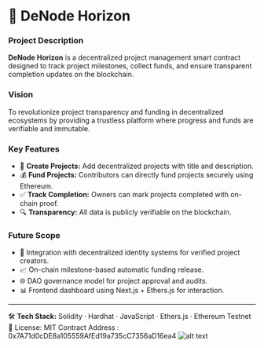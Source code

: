 # 🚀 DeNode Horizon

### Project Description  
**DeNode Horizon** is a decentralized project management smart contract designed to track project milestones, collect funds, and ensure transparent completion updates on the blockchain.

### Vision  
To revolutionize project transparency and funding in decentralized ecosystems by providing a trustless platform where progress and funds are verifiable and immutable.

### Key Features  
- 🧾 **Create Projects:** Add decentralized projects with title and description.  
- 💰 **Fund Projects:** Contributors can directly fund projects securely using Ethereum.  
- ✅ **Track Completion:** Owners can mark projects completed with on-chain proof.  
- 🔍 **Transparency:** All data is publicly verifiable on the blockchain.

### Future Scope  
- 🔄 Integration with decentralized identity systems for verified project creators.  
- 📈 On-chain milestone-based automatic funding release.  
- 🌐 DAO governance model for project approval and audits.  
- 📊 Frontend dashboard using Next.js + Ethers.js for interaction.

---

🛠 **Tech Stack:** Solidity · Hardhat · JavaScript · Ethers.js · Ethereum Testnet  
📄 License: MIT
  Contract Address : 0x7A71d0cDE8a105559AfEd19a735cC7356aD16ea4
![alt text](<DeNode Horizon.png>)
